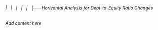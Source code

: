 ###### |   |   |   |   |   ├── Horizontal Analysis for Debt-to-Equity Ratio Changes

*Add content here*